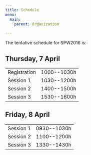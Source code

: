 ```yaml
---
title: Schedule
menu:
  main:
    parent: Organization

---
```


The tentative schedule for SPW2016 is:

## Thursday, 7 April

|                |              |
|----------------|--------------|
| Registration   |  1000--1030h |
| Session 1      |  1030--1200h |
| Session 2      |  1400--1500h |
| Session 3      |  1530--1600h |


## Friday, 8 April

|                |              |
|----------------|--------------|
| Session 1      |  0930--1030h |
| Session 2      |  1100--1200h |
| Session 3      |  1330--1430h |
